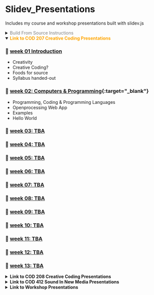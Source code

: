 # Slidev_Presentations

Includes my course and workshop presentations built with slidev.js

<details>
  <summary><span style="color:gray;">Build From Source Instructions</span></summary>

1. Follow the instruction on slidev.js Github page.
2. Create the slideshow using markdown and html.
3. To run preview in real-time locally;
   1. Duplicate the ```template``` folder.
   2. Rename it.
   3. Open it on VS Code.
   4. Open Terminal run ```slidev -o```
   5. Add all images into ```public```folder.
4. To deploy the presentation
   1. If the source files are located in a subfolder under the root, you must set the ```--base``` parameter. This **required** in order to load relevant files and assets properly on a Github page or your custom domain.
   2. Run ```slidev build --base /Name_of_the_Repo/Name_of_the_subfolder/dist/```
   E.g. ```slidev build --base /Slidev_Presentations/OMM_Arduino_Workshop/dist/```
</details>

<details open>
  <summary><b><span style="color:orange;">Link to COD 207 Creative Coding Presentations</span></b></summary>

### 🔗 [week 01 Introduction](https://alptugan.github.io/Slidev_Presentations/week01_cod_207/dist)
- Creativity
- Creative Coding?
- Foods for source
- Syllabus handed-out

### 🔗 [week 02: Computers & Programming](https://alptugan.github.io/Slidev_Presentations/week02_cod_207/dist){:target="_blank"}
- Programming, Coding & Programming Languages
- Openprocessing Web App
- Examples
- Hello World

### 🔗 [week 03: TBA](https://alptugan.github.io/Slidev_Presentations/week03_cod_207/dist)

### 🔗 [week 04: TBA](https://alptugan.github.io/Slidev_Presentations/week04_cod_207/dist)

### 🔗 [week 05: TBA](https://alptugan.github.io/Slidev_Presentations/week05_cod_207/dist)

### 🔗 [week 06: TBA](https://alptugan.github.io/Slidev_Presentations/week06_cod_207/dist)

### 🔗 [week 07: TBA](https://alptugan.github.io/Slidev_Presentations/week07_cod_207/dist)

### 🔗 [week 08: TBA](https://alptugan.github.io/Slidev_Presentations/week08_cod_207/dist)

### 🔗 [week 09: TBA](https://alptugan.github.io/Slidev_Presentations/week09_cod_207/dist)

### 🔗 [week 10: TBA](https://alptugan.github.io/Slidev_Presentations/week10_cod_207/dist)

### 🔗 [week 11: TBA](https://alptugan.github.io/Slidev_Presentations/week11_cod_207/dist)

### 🔗 [week 12: TBA](https://alptugan.github.io/Slidev_Presentations/week12_cod_207/dist)

### 🔗 [week 13: TBA](https://alptugan.github.io/Slidev_Presentations/week13_cod_207/dist)

</details>


<details>
  <summary><b>Link to COD 208 Creative Coding Presentations</b></summary>

## week 04: What is Interactivity?
- [week 04 Presentation](https://alptugan.github.io/Slidev_Presentations/week04_cod_208/dist)
- Crawford's three principles for interactivity; Speaking, Listening, Processing
- Levels of interaction. Is the concept of interaction measurement subjective or objective?
- Two actors at least
- Intellectual dignity
- Resembles to Campbell's "controllable systems"

## week 05: Metaphors in Interaction Design
- [week 05 Presentation](https://alptugan.github.io/Slidev_Presentations/week05_cod_208-Metaphors/dist)
- Crawford's 5 Steps to create metaphors
- Why do metaphors crucial in design and coding?
- How do we perceive metaphors?
  - Neuroscience → **Feature Extraction**
  - Edge Detection
  - Pattern Recognition
  - Facial Feature Extraction
- Metaphors in computational environments. 

## week 06: Generative Design Through Pseudo-Intuition
- [week 06 Presentation](https://alptugan.github.io/Slidev_Presentations/week06_cod_208-Generative_Masks/dist)
- Intuiton and Design
- Randomness & Pseudo-randomness 
- Why do people use masks? History, background
- Programming a mask
- Making a generative mask: Implementation of human intuition

## week 07: Machine Learning with ml5.js Library
- [week 07 Presentation](https://alptugan.github.io/Slidev_Presentations/week07_cod_208-ML5_FaceApi/dist/)
- What is Artificial Intelligence (AI)?
- Artificial Narrow Intelligence (ANI), Artificial General Intelligence (AGI), Artificial Super Intelligence (ASI)
- Machine Learning -> ml5 library
- faceApi + Generative Mask mapping.
</details>

<details>
  <summary><b>Link to COD 412 Sound In New Media Presentations</b></summary>

## week 04: Hearing Through Listening
- [week 04 Presentation](https://alptugan.github.io/Slidev_Presentations/week04_cod_412/dist)
- Michel Chion's Listening Modes
- Casual Listening
- Semantic Listening
- Reduced Listening

## week 05: Acoustic Ecology
- [week 05 Presentation](https://alptugan.github.io/Slidev_Presentations/week05_cod_412-Acoustic_Ecology/dist)
- R. Murray Schafer's "World Soundscape Project"
- What is Acoustic Ecology (Ecoacoustics)?
- Soundscape?
  - Keynote
  - Signal
  - Soundmark
- Hi-fi vs. Lo-fi soundscapes?

## week 06: Sound In Films
- [week 06 Presentation](https://alptugan.github.io/Slidev_Presentations/week06_cod_412-Diegetic_Non-Diegetic_Internal-Diegetic/dist)
- Diegetic, Non-diegetic and Internal Diegetic sounds
- Acousmatic experience
- Acoustic Ecology sound classfication notes

## week 07: Sound Art
- [week 07 Presentation](https://alptugan.github.io/Slidev_Presentations/week07_cod_412-SoundArt/dist)
- What is Sound Art?
- Historical figures; Russolo, Cage, Xenakis, Stochausen,...
- Techniques, Tools and Mediums Used in Sound Art
- Effects on society
- Sound artists showcase

</details>

<details>
  <summary><b>Link to Workshop Presentations</b></summary>

[OMM Arduino Workshop](https://alptugan.github.io/Slidev_Presentations/OMM_Arduino_Workshop/dist)
- Creative Coding.
- Microcontrollers (Arduino) in design & art.
- Case Studies.
- Hands in mud → Demonstrations; 
  - Arduino Programming Environment.
  - Blink a led.
  - Control led blinking state.
  - Read data from a photocell.
  - Adjust led light intensity according to photocell input serial data.

  </details>